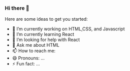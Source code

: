 ### Hi there 👋

Here are some ideas to get you started:

- 🔭 I’m currently working on HTML,CSS, and Javascript
- 🌱 I’m currently learning React
- 🤔 I’m looking for help with React
- 💬 Ask me about HTML
- 📫 How to reach me: 
- 😄 Pronouns: ...
- ⚡ Fun fact: ...

